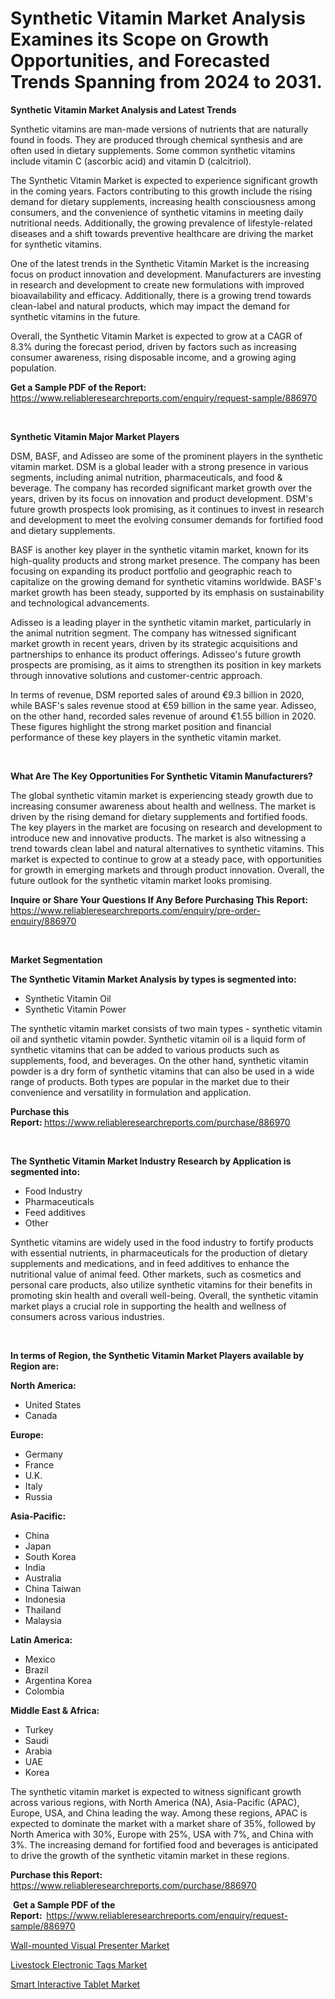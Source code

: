 <p><h1>Synthetic Vitamin Market Analysis Examines its Scope on Growth Opportunities, and Forecasted Trends Spanning from 2024 to 2031.</h1></p><p><strong>Synthetic Vitamin Market Analysis and Latest Trends</strong></p>
<p><p>Synthetic vitamins are man-made versions of nutrients that are naturally found in foods. They are produced through chemical synthesis and are often used in dietary supplements. Some common synthetic vitamins include vitamin C (ascorbic acid) and vitamin D (calcitriol).</p><p>The Synthetic Vitamin Market is expected to experience significant growth in the coming years. Factors contributing to this growth include the rising demand for dietary supplements, increasing health consciousness among consumers, and the convenience of synthetic vitamins in meeting daily nutritional needs. Additionally, the growing prevalence of lifestyle-related diseases and a shift towards preventive healthcare are driving the market for synthetic vitamins.</p><p>One of the latest trends in the Synthetic Vitamin Market is the increasing focus on product innovation and development. Manufacturers are investing in research and development to create new formulations with improved bioavailability and efficacy. Additionally, there is a growing trend towards clean-label and natural products, which may impact the demand for synthetic vitamins in the future.</p><p>Overall, the Synthetic Vitamin Market is expected to grow at a CAGR of 8.3% during the forecast period, driven by factors such as increasing consumer awareness, rising disposable income, and a growing aging population.</p></p>
<p><strong>Get a Sample PDF of the Report:&nbsp;</strong> <a href="https://www.reliableresearchreports.com/enquiry/request-sample/886970">https://www.reliableresearchreports.com/enquiry/request-sample/886970</a></p>
<p>&nbsp;</p>
<p><strong>Synthetic Vitamin Major Market Players</strong></p>
<p><p>DSM, BASF, and Adisseo are some of the prominent players in the synthetic vitamin market. DSM is a global leader with a strong presence in various segments, including animal nutrition, pharmaceuticals, and food & beverage. The company has recorded significant market growth over the years, driven by its focus on innovation and product development. DSM's future growth prospects look promising, as it continues to invest in research and development to meet the evolving consumer demands for fortified food and dietary supplements.</p><p>BASF is another key player in the synthetic vitamin market, known for its high-quality products and strong market presence. The company has been focusing on expanding its product portfolio and geographic reach to capitalize on the growing demand for synthetic vitamins worldwide. BASF's market growth has been steady, supported by its emphasis on sustainability and technological advancements.</p><p>Adisseo is a leading player in the synthetic vitamin market, particularly in the animal nutrition segment. The company has witnessed significant market growth in recent years, driven by its strategic acquisitions and partnerships to enhance its product offerings. Adisseo's future growth prospects are promising, as it aims to strengthen its position in key markets through innovative solutions and customer-centric approach.</p><p>In terms of revenue, DSM reported sales of around €9.3 billion in 2020, while BASF's sales revenue stood at €59 billion in the same year. Adisseo, on the other hand, recorded sales revenue of around €1.55 billion in 2020. These figures highlight the strong market position and financial performance of these key players in the synthetic vitamin market.</p></p>
<p>&nbsp;</p>
<p><strong>What Are The Key Opportunities For Synthetic Vitamin Manufacturers?</strong></p>
<p><p>The global synthetic vitamin market is experiencing steady growth due to increasing consumer awareness about health and wellness. The market is driven by the rising demand for dietary supplements and fortified foods. The key players in the market are focusing on research and development to introduce new and innovative products. The market is also witnessing a trend towards clean label and natural alternatives to synthetic vitamins. This market is expected to continue to grow at a steady pace, with opportunities for growth in emerging markets and through product innovation. Overall, the future outlook for the synthetic vitamin market looks promising.</p></p>
<p><strong>Inquire or Share Your Questions If Any Before Purchasing This Report:</strong> <a href="https://www.reliableresearchreports.com/enquiry/pre-order-enquiry/886970">https://www.reliableresearchreports.com/enquiry/pre-order-enquiry/886970</a></p>
<p>&nbsp;</p>
<p><strong>Market Segmentation</strong></p>
<p><strong>The Synthetic Vitamin Market Analysis by types is segmented into:</strong></p>
<p><ul><li>Synthetic Vitamin Oil</li><li>Synthetic Vitamin Power</li></ul></p>
<p><p>The synthetic vitamin market consists of two main types - synthetic vitamin oil and synthetic vitamin powder. Synthetic vitamin oil is a liquid form of synthetic vitamins that can be added to various products such as supplements, food, and beverages. On the other hand, synthetic vitamin powder is a dry form of synthetic vitamins that can also be used in a wide range of products. Both types are popular in the market due to their convenience and versatility in formulation and application.</p></p>
<p><strong>Purchase this Report:&nbsp;</strong><a href="https://www.reliableresearchreports.com/purchase/886970">https://www.reliableresearchreports.com/purchase/886970</a></p>
<p>&nbsp;</p>
<p><strong>The Synthetic Vitamin Market Industry Research by Application is segmented into:</strong></p>
<p><ul><li>Food Industry</li><li>Pharmaceuticals</li><li>Feed additives</li><li>Other</li></ul></p>
<p><p>Synthetic vitamins are widely used in the food industry to fortify products with essential nutrients, in pharmaceuticals for the production of dietary supplements and medications, and in feed additives to enhance the nutritional value of animal feed. Other markets, such as cosmetics and personal care products, also utilize synthetic vitamins for their benefits in promoting skin health and overall well-being. Overall, the synthetic vitamin market plays a crucial role in supporting the health and wellness of consumers across various industries.</p></p>
<p>&nbsp;</p>
<p><strong>In terms of Region, the Synthetic Vitamin Market Players available by Region are:</strong></p>
<p>
    <p> <strong> North America: </strong>
        <ul>
            <li>United States</li>
            <li>Canada</li>
        </ul>
        </p> 
    <p> <strong> Europe: </strong>
        <ul>
            <li>Germany</li>
            <li>France</li>
            <li>U.K.</li>
            <li>Italy</li>
            <li>Russia</li>
        </ul>
        </p> 
    <p> <strong> Asia-Pacific: </strong>
        <ul>
            <li>China</li>
            <li>Japan</li>
            <li>South Korea</li>
            <li>India</li>
            <li>Australia</li>
            <li>China Taiwan</li>
            <li>Indonesia</li>
            <li>Thailand</li>
            <li>Malaysia</li>
        </ul>
        </p> 
    <p> <strong> Latin America: </strong>
        <ul>
            <li>Mexico</li>
            <li>Brazil</li>
            <li>Argentina Korea</li>
            <li>Colombia</li>
        </ul>
        </p> 
    <p> <strong> Middle East & Africa: </strong>
        <ul>
            <li>Turkey</li>
            <li>Saudi</li>
            <li>Arabia</li>
            <li>UAE</li>
            <li>Korea</li>
        </ul>
    </p>
    </p>
<p><p>The synthetic vitamin market is expected to witness significant growth across various regions, with North America (NA), Asia-Pacific (APAC), Europe, USA, and China leading the way. Among these regions, APAC is expected to dominate the market with a market share of 35%, followed by North America with 30%, Europe with 25%, USA with 7%, and China with 3%. The increasing demand for fortified food and beverages is anticipated to drive the growth of the synthetic vitamin market in these regions.</p></p>
<p><strong>Purchase this Report: </strong><a href="https://www.reliableresearchreports.com/purchase/886970">https://www.reliableresearchreports.com/purchase/886970</a></p>
<p>&nbsp;<strong>Get a Sample PDF of the Report:&nbsp;&nbsp;</strong><a href="https://www.reliableresearchreports.com/enquiry/request-sample/886970">https://www.reliableresearchreports.com/enquiry/request-sample/886970</a></p>
<p><strong></strong></p>
<p><p><a href="https://view.publitas.com/reportprime-1/wall-mounted-visual-presenter-market-furnish-information-about-market-size-market-share-market-dynamics-and-projections-spanning-from-2023-to-2030/">Wall-mounted Visual Presenter Market</a></p><p><a href="https://view.publitas.com/reportprime-1/livestock-electronic-tags-market-share-market-new-trends-analysis-report-by-type-by-application-by-end-use-by-region-and-segment-forecasts-2023-2030/">Livestock Electronic Tags Market</a></p><p><a href="https://view.publitas.com/reportprime-1/smart-interactive-tablet-market-centers-on-aspects-such-as-market-growth-market-share-market-opportunity-and-projected-forecasts-spanning-from-2023-to-2030/">Smart Interactive Tablet Market</a></p></p>